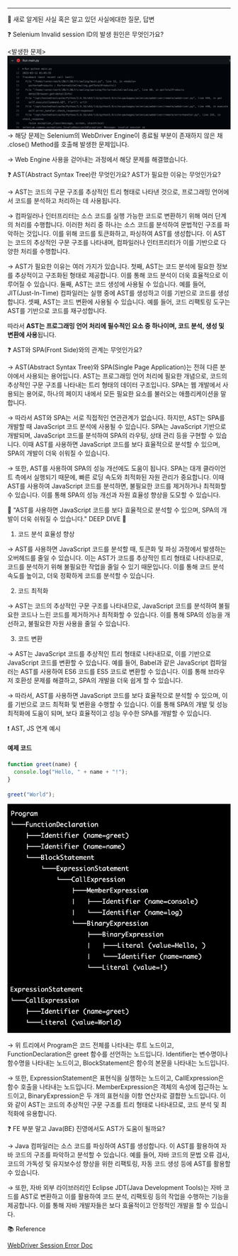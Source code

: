 
---

🍎 새로 알게된 사실 혹은 알고 있던 사실에대한 질문, 답변

❓ Selenium Invalid session ID의 발생 원인은 무엇인가요?

<발생한 문제>
![seleniumError](image/seleniumSessionError.png)
→ 해당 문제는 Selenium의 WebDriver Engine이 종료될 부분이 존재하지 않은 채 .close() Method를 호출해 발생한 문제입니다.

→ Web Engine 사용을 걷어내는 과정에서 해당 문제를 해결했습니다.

❓ AST(Abstract Syntax Tree)란 무엇인가요? AST가 필요한 이유는 무엇인가요? 

→ AST는 코드의 구문 구조를 추상적인 트리 형태로 나타낸 것으로, 프로그래밍 언어에서 코드를 분석하고 처리하는 데 사용됩니다.

→ 컴파일러나 인터프리터는 소스 코드를 실행 가능한 코드로 변환하기 위해 여러 단계의 처리를 수행합니다. 이러한 처리 중 하나는 소스 코드를 분석하여 문법적인 구조를 파악하는 것입니다. 이를 위해 코드를 토큰화하고, 파싱하여 AST를 생성합니다. 이 AST는 코드의 추상적인 구문 구조를 나타내며, 컴파일러나 인터프리터가 이를 기반으로 다양한 처리를 수행합니다.

→ AST가 필요한 이유는 여러 가지가 있습니다. 첫째, AST는 코드 분석에 필요한 정보를 추상적이고 구조화된 형태로 제공합니다. 이를 통해 코드 분석이 더욱 효율적으로 이루어질 수 있습니다. 둘째, AST는 코드 생성에 사용될 수 있습니다. 예를 들어, JIT(Just-In-Time) 컴파일러는 실행 중에 AST를 생성하고 이를 기반으로 코드를 생성합니다. 셋째, AST는 코드 변환에 사용될 수 있습니다. 예를 들어, 코드 리팩토링 도구는 AST를 기반으로 코드를 재구성합니다.

따라서 **AST는 프로그래밍 언어 처리에 필수적인 요소 중 하나이며, 코드 분석, 생성 및 변환에 사용**됩니다.

❓ AST와 SPA(Front Side)와의 관계는 무엇인가요?

→ AST(Abstract Syntax Tree)와 SPA(Single Page Application)는 전혀 다른 분야에서 사용되는 용어입니다. AST는 프로그래밍 언어 처리에 필요한 개념으로, 코드의 추상적인 구문 구조를 나타내는 트리 형태의 데이터 구조입니다. SPA는 웹 개발에서 사용되는 용어로, 하나의 페이지 내에서 모든 필요한 요소를 불러오는 애플리케이션을 말합니다.

→ 따라서 AST와 SPA는 서로 직접적인 연관관계가 없습니다. 하지만, AST는 SPA를 개발할 때 JavaScript 코드 분석에 사용될 수 있습니다. SPA는 JavaScript 기반으로 개발되며, JavaScript 코드를 분석하여 SPA의 라우팅, 상태 관리 등을 구현할 수 있습니다. 이때 AST를 사용하면 JavaScript 코드를 보다 효율적으로 분석할 수 있으며, SPA의 개발이 더욱 쉬워질 수 있습니다.

→ 또한, AST를 사용하여 SPA의 성능 개선에도 도움이 됩니다. SPA는 대개 클라이언트 측에서 실행되기 때문에, 빠른 로딩 속도와 최적화된 자원 관리가 중요합니다. 이때 AST를 사용하여 JavaScript 코드를 분석하면, 불필요한 코드를 제거하거나 최적화할 수 있습니다. 이를 통해 SPA의 성능 개선과 자원 효율성 향상을 도모할 수 있습니다.

🌊 "AST를 사용하면 JavaScript 코드를 보다 효율적으로 분석할 수 있으며, SPA의 개발이 더욱 쉬워질 수 있습니다." DEEP DIVE 🌊

1. 코드 분석 효율성 향상

→ AST를 사용하면 JavaScript 코드를 분석할 때, 토큰화 및 파싱 과정에서 발생하는 오버헤드를 줄일 수 있습니다. 이는 AST가 코드를 추상적인 트리 형태로 나타내므로, 코드를 분석하기 위해 불필요한 작업을 줄일 수 있기 때문입니다. 이를 통해 코드 분석 속도를 높이고, 더욱 정확하게 코드를 분석할 수 있습니다.

2. 코드 최적화

→ AST는 코드의 추상적인 구문 구조를 나타내므로, JavaScript 코드를 분석하여 불필요한 코드나 느린 코드를 제거하거나 최적화할 수 있습니다. 이를 통해 SPA의 성능을 개선하고, 불필요한 자원 사용을 줄일 수 있습니다.

3. 코드 변환

→ AST는 JavaScript 코드를 추상적인 트리 형태로 나타내므로, 이를 기반으로 JavaScript 코드를 변환할 수 있습니다. 예를 들어, Babel과 같은 JavaScript 컴파일러는 AST를 사용하여 ES6 코드를 ES5 코드로 변환할 수 있습니다. 이를 통해 브라우저 호환성 문제를 해결하고, SPA의 개발을 더욱 쉽게 할 수 있습니다.

→ 따라서, AST를 사용하면 JavaScript 코드를 보다 효율적으로 분석할 수 있으며, 이를 기반으로 코드 최적화 및 변환을 수행할 수 있습니다. 이를 통해 SPA의 개발 및 성능 최적화에 도움이 되며, 보다 효율적이고 성능 우수한 SPA를 개발할 수 있습니다.

❗ AST, JS 연계 예시

#### 예제 코드
```js
function greet(name) {
  console.log("Hello, " + name + "!");
}

greet("World");
```

![AST_구조](image/astConstructure.png)

→ 위 트리에서 Program은 코드 전체를 나타내는 루트 노드이고, FunctionDeclaration은 greet 함수를 선언하는 노드입니다. Identifier는 변수명이나 함수명을 나타내는 노드이고, BlockStatement은 함수의 본문을 나타내는 노드입니다.

→ 또한, ExpressionStatement은 표현식을 실행하는 노드이고, CallExpression은 함수 호출을 나타내는 노드입니다. MemberExpression은 객체의 속성에 접근하는 노드이고, BinaryExpression은 두 개의 표현식을 이항 연산자로 결합한 노드입니다. 이와 같이 AST는 코드의 추상적인 구문 구조를 트리 형태로 나타내므로, 코드 분석 및 최적화에 유용합니다.

❓ FE 부분 말고 Java(BE) 진영에서도 AST가 도움이 될까요?

→ Java 컴파일러는 소스 코드를 파싱하여 AST를 생성합니다. 이 AST를 활용하여 자바 코드의 구조를 파악하고 분석할 수 있습니다. 예를 들어, 자바 코드의 문법 오류 검사, 코드의 가독성 및 유지보수성 향상을 위한 리팩토링, 자동 코드 생성 등에 AST를 활용할 수 있습니다.

→ 또한, 자바 외부 라이브러리인 Eclipse JDT(Java Development Tools)는 자바 코드를 AST로 변환하고 이를 활용하여 코드 분석, 리팩토링 등의 작업을 수행하는 기능을 제공합니다. 이를 통해 자바 개발자들은 보다 효율적이고 안정적인 개발을 할 수 있습니다.

📚 Reference

[WebDriver Session Error Doc](https://developer.mozilla.org/en-US/docs/Web/WebDriver/Errors/InvalidSessionID)